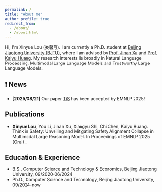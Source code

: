```yaml
---
permalink: /
title: "About me"
author_profile: true
redirect_from: 
  - /about/
  - /about.html
---
```


Hi, I'm Xinyue Lou (娄馨月). I am currently a Ph.D. student at [Beijing Jiaotong University (BJTU)](https://www.bjtu.edu.cn/), where I am advised by [Prof. Jinan Xu](https://faculty.bjtu.edu.cn/8300/) and [Prof. Kaiyu Huang](https://faculty.bjtu.edu.cn/10144/). My research interests lie broadly in Natural Language Processing, Multimodal Large Language Models and Trustworthy Large Language Models. 

## ❗️ News
- **[2025/08/21]** Our paper [TiS](https://arxiv.org/abs/2505.06538) has been accepted by EMNLP 2025!

## Publications
-  **Xinyue Lou**, You Li, Jinan Xu, Xiangyu Shi, Chi Chen, Kaiyu Huang. Think in Safety: Unveiling and Mitigating Safety Alignment Collapse in Multimodal Large Reasoning Model. In Proceedings of EMNLP 2025 (Oral) .  

## Education & Experience
- B.S., Computer Science and Technology & Economics, Beijing Jiaotong University, 09/2020-06/2024
- Ph.D., Computer Science and Technology, Beijing Jiaotong University, 09/2024-now
